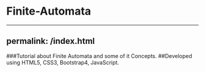 # Finite-Automata
---
permalink: /index.html
---
###Tutorial about Finite Automata and some of it Concepts.
##Developed using HTML5, CSS3, Bootstrap4, JavaScript. 

